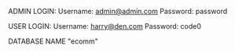ADMIN LOGIN:
Username: admin@admin.com
Password: password

USER LOGIN:
Username: harry@den.com
Password: code0

DATABASE NAME "ecomm"
